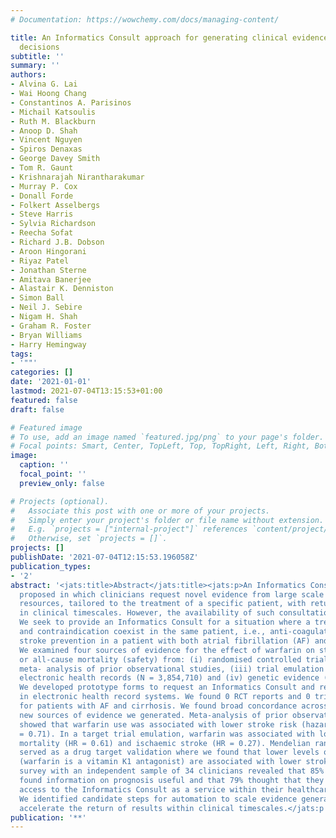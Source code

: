 ```yaml
---
# Documentation: https://wowchemy.com/docs/managing-content/

title: An Informatics Consult approach for generating clinical evidence for treatment
  decisions
subtitle: ''
summary: ''
authors:
- Alvina G. Lai
- Wai Hoong Chang
- Constantinos A. Parisinos
- Michail Katsoulis
- Ruth M. Blackburn
- Anoop D. Shah
- Vincent Nguyen
- Spiros Denaxas
- George Davey Smith
- Tom R. Gaunt
- Krishnarajah Nirantharakumar
- Murray P. Cox
- Donall Forde
- Folkert Asselbergs
- Steve Harris
- Sylvia Richardson
- Reecha Sofat
- Richard J.B. Dobson
- Aroon Hingorani
- Riyaz Patel
- Jonathan Sterne
- Amitava Banerjee
- Alastair K. Denniston
- Simon Ball
- Neil J. Sebire
- Nigam H. Shah
- Graham R. Foster
- Bryan Williams
- Harry Hemingway
tags:
- '""'
categories: []
date: '2021-01-01'
lastmod: 2021-07-04T13:15:53+01:00
featured: false
draft: false

# Featured image
# To use, add an image named `featured.jpg/png` to your page's folder.
# Focal points: Smart, Center, TopLeft, Top, TopRight, Left, Right, BottomLeft, Bottom, BottomRight.
image:
  caption: ''
  focal_point: ''
  preview_only: false

# Projects (optional).
#   Associate this post with one or more of your projects.
#   Simply enter your project's folder or file name without extension.
#   E.g. `projects = ["internal-project"]` references `content/project/deep-learning/index.md`.
#   Otherwise, set `projects = []`.
projects: []
publishDate: '2021-07-04T12:15:53.196058Z'
publication_types:
- '2'
abstract: '<jats:title>Abstract</jats:title><jats:p>An Informatics Consult has been
  proposed in which clinicians request novel evidence from large scale health data
  resources, tailored to the treatment of a specific patient, with return of results
  in clinical timescales. However, the availability of such consultations is lacking.
  We seek to provide an Informatics Consult for a situation where a treatment indication
  and contraindication coexist in the same patient, i.e., anti-coagulation use for
  stroke prevention in a patient with both atrial fibrillation (AF) and liver cirrhosis.
  We examined four sources of evidence for the effect of warfarin on stroke risk (efficacy)
  or all-cause mortality (safety) from: (i) randomised controlled trials (RCTs), (ii)
  meta- analysis of prior observational studies, (iii) trial emulation (using population
  electronic health records (N = 3,854,710) and (iv) genetic evidence (Mendelian randomisation).
  We developed prototype forms to request an Informatics Consult and return of results
  in electronic health record systems. We found 0 RCT reports and 0 trials recruiting
  for patients with AF and cirrhosis. We found broad concordance across the three
  new sources of evidence we generated. Meta-analysis of prior observational studies
  showed that warfarin use was associated with lower stroke risk (hazard ratio [HR]
  = 0.71). In a target trial emulation, warfarin was associated with lower all-cause
  mortality (HR = 0.61) and ischaemic stroke (HR = 0.27). Mendelian randomisation
  served as a drug target validation where we found that lower levels of vitamin K1
  (warfarin is a vitamin K1 antagonist) are associated with lower stroke risk. A pilot
  survey with an independent sample of 34 clinicians revealed that 85% of clinicians
  found information on prognosis useful and that 79% thought that they should have
  access to the Informatics Consult as a service within their healthcare systems.
  We identified candidate steps for automation to scale evidence generation and to
  accelerate the return of results within clinical timescales.</jats:p'
publication: '**'
---
```

